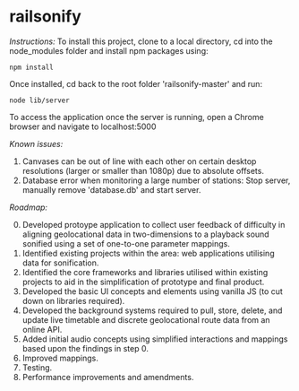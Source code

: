 # railsonify
_Instructions:_
To install this project, clone to a local directory, cd into the node_modules folder and install npm packages using:
```
npm install
```

Once installed, cd back to the root folder 'railsonify-master' and run:
```
node lib/server
```

To access the application once the server is running, open a Chrome browser and navigate to localhost:5000

_Known issues:_
1. Canvases can be out of line with each other on certain desktop resolutions (larger or smaller than 1080p) due to absolute offsets.
2. Database error when monitoring a large number of stations: Stop server, manually remove 'database.db' and start server.

_Roadmap:_

0. Developed protoype application to collect user feedback of difficulty in aligning geolocational data in two-dimensions to a playback sound sonified using a set of one-to-one parameter mappings. 
1. Identified existing projects within the area: web applications utilising data for sonification.
2. Identified the core frameworks and libraries utilised within existing projects to aid in the simplification of prototype and final product. 
3. Developed the basic UI concepts and elements using vanilla JS (to cut down on libraries required). 
4. Developed the background systems required to pull, store, delete, and update live timetable and discrete geolocational route data from an online API. 
5. Added initial audio concepts using simplified interactions and mappings based upon the findings in step 0. 
6. Improved mappings.
7. Testing.
8. Performance improvements and amendments.
